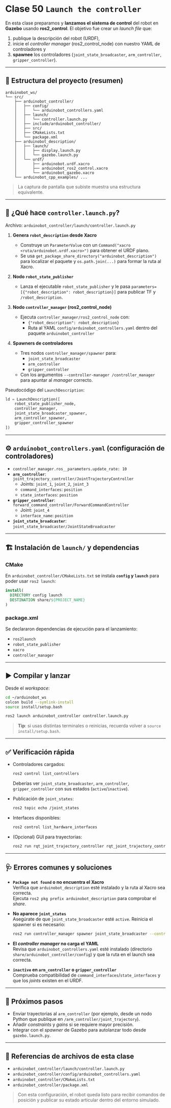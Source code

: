 # Clase 50 `Launch the controller`

En esta clase preparamos y **lanzamos el sistema de control** del robot en **Gazebo** usando **ros2_control**.
El objetivo fue crear un *launch file* que:
1) publique la descripción del robot (URDF),
2) inicie el *controller manager* (ros2_control_node) con nuestro YAML de controladores y
3) **spawnee** los controladores (`joint_state_broadcaster`, `arm_controller`, `gripper_controller`).

---

## 📂 Estructura del proyecto (resumen)
```
arduinobot_ws/
└── src/
    ├── arduinobot_controller/
    │   ├── config/
    │   │   └── arduinobot_controllers.yaml
    │   ├── launch/
    │   │   └── controller.launch.py
    │   ├── include/arduinobot_controller/
    │   ├── src/
    │   ├── CMakeLists.txt
    │   └── package.xml
    ├── arduinobot_description/
    │   ├── launch/
    │   │   ├── display.launch.py
    │   │   └── gazebo.launch.py
    │   └── urdf/
    │       ├── arduinobot.urdf.xacro
    │       ├── arduinobot_ros2_control.xacro
    │       └── arduinobot_gazebo.xacro
    └── arduinobot_cpp_examples/ ...
```
> La captura de pantalla que subiste muestra una estructura equivalente.

---

## 🧠 ¿Qué hace `controller.launch.py`?

Archivo: `arduinobot_controller/launch/controller.launch.py`

1) **Genera `robot_description` desde Xacro**
   - Construye un `ParameterValue` con un `Command("xacro <ruta/arduinobot.urdf.xacro>")` para obtener el URDF plano.
   - Se usa `get_package_share_directory("arduinobot_description")` para localizar el paquete y `os.path.join(...)` para formar la ruta al Xacro.

2) **Nodo `robot_state_publisher`**
   - Lanza el ejecutable `robot_state_publisher` y le pasa `parameters=[{"robot_description": robot_description}]` para publicar TF y `/robot_description`.

3) **Nodo `controller_manager` (ros2_control_node)**
   - Ejecuta `controller_manager/ros2_control_node` con:
     - `{"robot_description": robot_description}`
     - Ruta al YAML `config/arduinobot_controllers.yaml` dentro del paquete `arduinobot_controller`

4) **Spawners de controladores**
   - Tres nodos `controller_manager/spawner` para:
     - `joint_state_broadcaster`
     - `arm_controller`
     - `gripper_controller`
   - Con los argumentos `--controller-manager /controller_manager` para apuntar al *manager* correcto.

Pseudocódigo del `LaunchDescription`:
```python
ld = LaunchDescription([
    robot_state_publisher_node,
    controller_manager,
    joint_state_broadcaster_spawner,
    arm_controller_spawner,
    gripper_controller_spawner
])
```

---

## ⚙️ `arduinobot_controllers.yaml` (configuración de controladores)

- `controller_manager.ros__parameters.update_rate: 10`
- **`arm_controller`**: `joint_trajectory_controller/JointTrajectoryController`
  - Joints: `joint_1`, `joint_2`, `joint_3`
  - `command_interfaces`: `position`
  - `state_interfaces`: `position`
- **`gripper_controller`**: `forward_command_controller/ForwardCommandController`
  - Joint: `joint_4`
  - `interface_name`: `position`
- **`joint_state_broadcaster`**: `joint_state_broadcaster/JointStateBroadcaster`

---

## 🏗️ Instalación de `launch/` y dependencias

### CMake
En `arduinobot_controller/CMakeLists.txt` se instala **`config` y `launch`** para poder usar `ros2 launch`:
```cmake
install(
  DIRECTORY config launch
  DESTINATION share/${PROJECT_NAME}
)
```

### package.xml
Se declararon dependencias de ejecución para el lanzamiento:
- `ros2launch`
- `robot_state_publisher`
- `xacro`
- `controller_manager`

---

## ▶️ Compilar y lanzar

Desde el *workspace*:
```bash
cd ~/arduinobot_ws
colcon build --symlink-install
source install/setup.bash

ros2 launch arduinobot_controller controller.launch.py
```

> **Tip**: si usas distintas terminales o reinicias, recuerda volver a `source install/setup.bash`.

---

## ✅ Verificación rápida

- Controladores cargados:
  ```bash
  ros2 control list_controllers
  ```
  Deberías ver `joint_state_broadcaster`, `arm_controller`, `gripper_controller` con sus estados (`active`/`inactive`).

- Publicación de `joint_states`:
  ```bash
  ros2 topic echo /joint_states
  ```

- Interfaces disponibles:
  ```bash
  ros2 control list_hardware_interfaces
  ```

- (Opcional) GUI para trayectorias:
  ```bash
  ros2 run rqt_joint_trajectory_controller rqt_joint_trajectory_controller
  ```

---

## 🩺 Errores comunes y soluciones

- **`Package not found` o no encuentra el Xacro**  
  Verifica que `arduinobot_description` esté instalado y la ruta al Xacro sea correcta.  
  Ejecuta `ros2 pkg prefix arduinobot_description` para comprobar el *share*.

- **No aparece `joint_states`**  
  Asegúrate de que `joint_state_broadcaster` esté `active`. Reinicia el spawner si es necesario:
  ```bash
  ros2 run controller_manager spawner joint_state_broadcaster --controller-manager /controller_manager
  ```

- **El *controller manager* no carga el YAML**  
  Revisa que `arduinobot_controllers.yaml` esté instalado (directorio `share/arduinobot_controller/config`) y que la ruta en el launch sea correcta.

- **`inactive` en `arm_controller` o `gripper_controller`**  
  Comprueba compatibilidad de `command_interfaces`/`state_interfaces` y que los *joints* existen en el URDF.

---

## 🔭 Próximos pasos
- Enviar trayectorias al `arm_controller` (por ejemplo, desde un nodo Python que publique en `/arm_controller/joint_trajectory`).
- Añadir *constraints* y *gains* si se requiere mayor precisión.
- Integrar con el *spawner* de Gazebo para autolanzar todo desde `gazebo.launch.py`.

---

## 📎 Referencias de archivos de esta clase
- `arduinobot_controller/launch/controller.launch.py`
- `arduinobot_controller/config/arduinobot_controllers.yaml`
- `arduinobot_controller/CMakeLists.txt`
- `arduinobot_controller/package.xml`

> Con esta configuración, el robot queda listo para recibir comandos de posición y publicar su estado articular dentro del entorno simulado.
